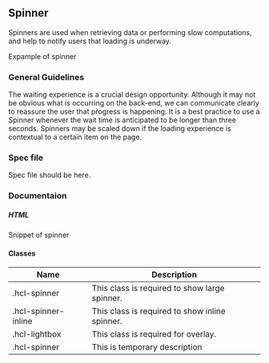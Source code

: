 ## Spinner

Spinners are used when retrieving data or performing slow computations, and help to notify users that loading is underway.

Expample of spinner

### General Guidelines

The waiting experience is a crucial design opportunity. Although it may not be obvious what is occurring on the back-end, we can communicate clearly to reassure the user that progress is happening. It is a best practice to use a Spinner whenever the wait time is anticipated to be longer than three seconds. 
Spinners may be scaled down if the loading experience is contextual to a certain item on the page.

### Spec file

Spec file should be here.

### Documentaion

##### HTML

Snippet of spinner

#### Classes

| Name                        | Description                                    |
|-----------------------------|------------------------------------------------|
| .hcl-spinner                | This class is required to show large spinner.  |
| .hcl-spinner-inline         | This class is required to show inline spinner. |
| .hcl-lightbox               | This class is required for overlay.            |
| .hcl-spinner                | This is temporary description                  |
